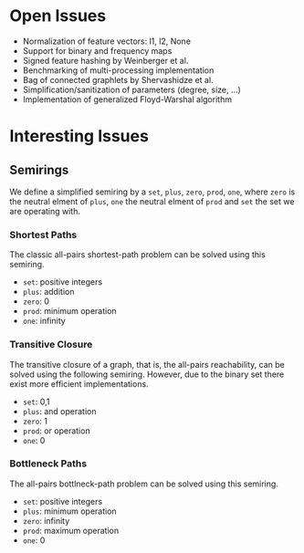 # Open Issues

- Normalization of feature vectors: l1, l2, None
- Support for binary and frequency maps
- Signed feature hashing by Weinberger et al.
- Benchmarking of multi-processing implementation
- Bag of connected graphlets by Shervashidze et al.
- Simplification/sanitization of parameters (degree, size, ...)
- Implementation of generalized Floyd-Warshal algorithm

# Interesting Issues

## Semirings

We define a simplified semiring by a `set`, `plus`, `zero`, `prod`, `one`,
where `zero` is the neutral elment of `plus`, `one` the neutral elment of
`prod` and `set` the set we are operating with.

### Shortest Paths

The classic all-pairs shortest-path problem can be solved using
this semiring.

- `set`: positive integers
- `plus`: addition
- `zero`: 0
- `prod`: minimum operation
- `one`: infinity

### Transitive Closure

The transitive closure of a graph, that is, the all-pairs reachability,
can be solved using the following semiring. However, due to the binary
set there exist more efficient implementations.

- `set`: 0,1
- `plus`: and operation
- `zero`: 1
- `prod`: or operation
- `one`: 0

### Bottleneck Paths

The all-pairs bottlneck-path problem can be solved using this semiring.

- `set`: positive integers
- `plus`: minimum operation
- `zero`: infinity
- `prod`: maximum operation
- `one`: 0
